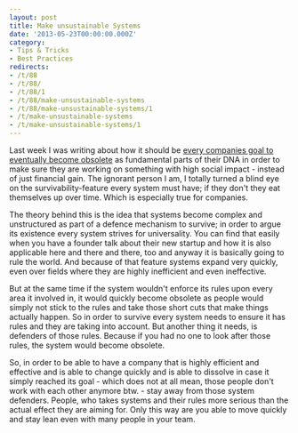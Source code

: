 ```yaml
---
layout: post
title: Make unsustainable Systems
date: '2013-05-23T00:00:00.000Z'
category:
- Tips & Tricks
- Best Practices
redirects:
- /t/88
- /t/88/
- /t/88/1
- /t/88/make-unsustainable-systems
- /t/88/make-unsustainable-systems/1
- /t/make-unsustainable-systems
- /t/make-unsustainable-systems/1
---
```




Last week I was writing about how it should be [every companies goal to eventually become obsolete](/2013/05/15/cease-to-exist/) as fundamental parts of their DNA in order to make sure they are working on something with high social impact - instead of just financial gain. The ignorant person I am, I totally turned a blind eye on the survivability-feature every system must have; if they don't they eat themselves up over time. Which is especially true for companies.

The theory behind this is the idea that systems become complex and unstructured as part of a defence mechanism to survive; in order to argue its existence every system strives for universality. You can find that easily when you have a founder talk about their new startup and how it is also applicable here and there and there, too and anyway it is basically going to rule the world. And because of that feature systems expand very quickly, even over fields where they are highly inefficient and even ineffective.

But at the same time if the system wouldn't enforce its rules upon every area it involved in, it would quickly become obsolete as people would simply not stick to the rules and take those short cuts that make things actually happen. So in order to survive every system needs to ensure it has rules and they are taking into account. But another thing it needs, is defenders of those rules. Because if you had no one to look after those rules, the system would become obsolete.

So, in order to be able to have a company that is highly efficient and effective and is able to change quickly and is able to dissolve in case it simply reached its goal - which does not at all mean, those people don't work with each other anymore btw. - stay away from those system defenders. People, who takes systems and their rules more serious than the actual effect they are aiming for. Only this way are you able to move quickly and stay lean even with many people in your team.
